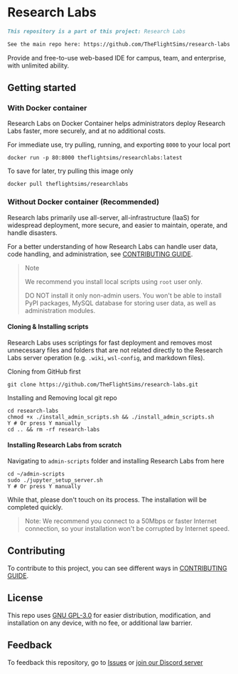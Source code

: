 # Research Labs

```markdown
This repository is a part of this project: Research Labs

See the main repo here: https://github.com/TheFlightSims/research-labs 
```

Provide and free-to-use web-based IDE for campus, team, and enterprise, with unlimited ability.

## Getting started

### With Docker container

Research Labs on Docker Container helps administrators deploy Research Labs faster, more securely, and at no additional costs.

For immediate use, try pulling, running, and exporting `8000` to your local port

```shell
docker run -p 80:8000 theflightsims/researchlabs:latest
```

To save for later, try pulling this image only

```shell
docker pull theflightsims/researchlabs
```

### Without Docker container (Recommended)

Research labs primarily use all-server, all-infrastructure (IaaS) for widespread deployment, more secure, and easier to maintain, operate, and handle disasters.

For a better understanding of how Research Labs can handle user data, code handling, and administration, see [CONTRIBUTING GUIDE](https://github.com/TheFlightSims/research-labs/blob/main/CONTRIBUTING.md).

> Note
>
> We recommend you install local scripts using `root` user only.
>
> DO NOT install it only non-admin users. You won't be able to install PyPI packages, MySQL database for storing user data, as well as administration modules.

#### Cloning & Installing scripts

Research Labs uses scriptings for fast deployment and removes most unnecessary files and folders that are not related directly to the Research Labs server operation (e.g. `.wiki`, `wsl-config`, and markdown files).

Cloning from GitHub first

```shell
git clone https://github.com/TheFlightSims/research-labs.git
```

Installing and Removing local git repo

```shell
cd research-labs
chmod +x ./install_admin_scripts.sh && ./install_admin_scripts.sh
Y # Or press Y manually
cd .. && rm -rf research-labs
```

#### Installing Research Labs from scratch

Navigating to `admin-scripts` folder and installing Research Labs from here

```shell
cd ~/admin-scripts
sudo ./jupyter_setup_server.sh
Y # Or press Y manually
```

While that, please don't touch on its process. The installation will be completed quickly.

> Note: We recommend you connect to a 50Mbps or faster Internet connection, so your installation won't be corrupted by Internet speed.

## Contributing

To contribute to this project, you can see different ways in [CONTRIBUTING GUIDE](https://github.com/TheFlightSims/research-labs/blob/main/CONTRIBUTING.md).

## License

This repo uses [GNU GPL-3.0](https://github.com/TheFlightSims/research-labs/blob/main/LICENSE) for easier distribution, modification, and installation on any device, with no fee, or additional law barrier.

## Feedback

To feedback this repository, go to [Issues](https://github.com/TheFlightSims/research-labs/blob/main/issues) or [join our Discord server]()
